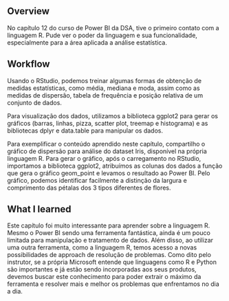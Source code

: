 ## Overview
No capítulo 12 do curso de Power BI da DSA, tive o primeiro contato com a linguagem R. Pude ver o poder da linguagem e sua funcionalidade, especialmente para a área aplicada a análise estatística.

## Workflow
Usando o RStudio, podemos treinar algumas formas de obtenção de medidas estatísticas, como média, mediana e moda, assim como as medidas de dispersão, tabela de frequência e posição relativa de um conjunto de dados.

Para visualização dos dados, utilizamos a biblioteca ggplot2 para gerar os gráficos (barras, linhas, pizza, scatter plot, treemap e histograma) e as bibliotecas dplyr e data.table para manipular os dados.

Para exemplificar o conteúdo aprendido neste capítulo, compartilho o gráfico de dispersão para análise do dataset Iris, disponível na própria linguagem R. Para gerar o gráfico, após o carregamento no RStudio, importamos a biblioteca ggplot2, atribuímos as colunas dos dados a função que gera o gráfico geom_point e levamos o resultado ao Power BI. Pelo gráfico, podemos identificar facilmente a distinção da largura e comprimento das pétalas dos 3 tipos diferentes de flores.

## What I learned
Este capítulo foi muito interessante para aprender sobre a linguagem R. Mesmo o Power BI sendo uma ferramenta fantástica, ainda é um pouco limitada para manipulação e tratamento de dados. Além disso, ao utilizar uma outra ferramenta, como a linguagem R, temos acesso a novas possibilidades de approach de resolução de problemas. Como dito pelo instrutor, se a própria Microsoft entende que linguagens como R e Python são importantes e já estão sendo incorporadas aos seus produtos, devemos buscar este conhecimento para poder extrair o máximo da ferramenta e resolver mais e melhor os problemas que enfrentamos no dia a dia.
